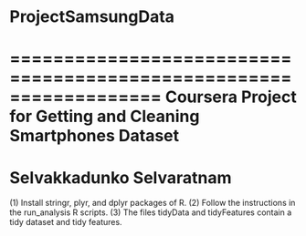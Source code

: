 # ProjectSamsungData
==================================================================
Coursera Project for Getting and Cleaning Smartphones Dataset
==================================================================
Selvakkadunko Selvaratnam
==================================================================

(1) Install stringr, plyr, and dplyr packages of R.
(2) Follow the instructions in the run_analysis R scripts.
(3) The files tidyData and tidyFeatures contain a tidy dataset and tidy features.  
